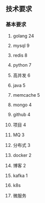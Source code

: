 ## 技术要求

### 基本要求

1. golang 24

2. mysql 9

3. redis 8

4. python 7

5. 高并发 6

6. java 5

7. memcache 5

8. mongo 4

9. github 4

10. 项目 4

11. MQ 3

12. 分布式 3

13. docker 2

14. 博客 2

15. kafka 1

16. k8s

17. 微服务

    


